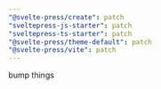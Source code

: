 ```yaml
---
"@svelte-press/create": patch
"sveltepress-js-starter": patch
"sveltepress-ts-starter": patch
"@svelte-press/theme-default": patch
"@svelte-press/vite": patch
---
```


bump things
